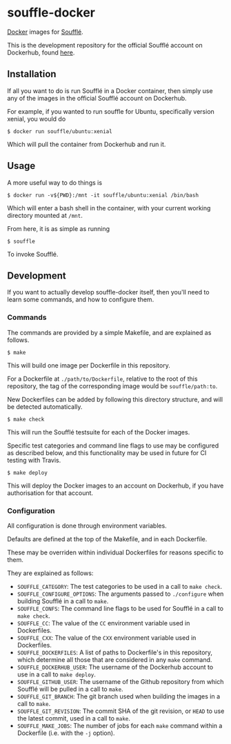 # souffle-docker

[Docker](https://www.docker.com/) images for [Soufflé](https://github.com/souffle-lang/souffle).

This is the development repository for the official Soufflé account on Dockerhub, found [here](https://hub.docker.com/r/souffle).

## Installation

If all you want to do is run Soufflé in a Docker container, then simply use any of the images in the official Soufflé account on Dockerhub.

For example, if you wanted to run souffle for Ubuntu, specifically version xenial, you would do

~~~
$ docker run souffle/ubuntu:xenial
~~~

Which will pull the container from Dockerhub and run it.

## Usage

A more useful way to do things is

~~~
$ docker run -v${PWD}:/mnt -it souffle/ubuntu:xenial /bin/bash
~~~

Which will enter a bash shell in the container, with your current working directory mounted at `/mnt`.

From here, it is as simple as running

~~~
$ souffle
~~~

To invoke Soufflé.

## Development

If you want to actually develop souffle-docker itself, then you'll need to learn some commands, and how to configure them.

### Commands

The commands are provided by a simple Makefile, and are explained as follows.

~~~
$ make
~~~

This will build one image per Dockerfile in this repository.

For a Dockerfile at `./path/to/Dockerfile`, relative to the root of this repository, the tag of the corresponding image would be `souffle/path:to`.

New Dockerfiles can be added by following this directory structure, and will be detected automatically.

~~~
$ make check
~~~

This will run the Soufflé testsuite for each of the Docker images.

Specific test categories and command line flags to use may be configured as described below, and this functionality may be used in future for CI testing with Travis.

~~~
$ make deploy
~~~

This will deploy the Docker images to an account on Dockerhub, if you have authorisation for that account.

### Configuration

All configuration is done through environment variables.

Defaults are defined at the top of the Makefile, and in each Dockerfile.

These may be overriden within individual Dockerfiles for reasons specific to them.

They are explained as follows:

- `SOUFFLE_CATEGORY`: The test categories to be used in a call to `make check`.
- `SOUFFLE_CONFIGURE_OPTIONS`: The arguments passed to `./configure` when building Soufflé in a call to `make`.
- `SOUFFLE_CONFS`: The command line flags to be used for Soufflé in a call to `make check`.
- `SOUFFLE_CC`: The value of the `CC` environment variable used in Dockerfiles.
- `SOUFFLE_CXX`: The value of the `CXX` environment variable used in Dockerfiles.
- `SOUFFLE_DOCKERFILES`: A list of paths to Dockerfile's in this repository, which determine all those that are considered in any `make` command.
- `SOUFFLE_DOCKERHUB_USER`: The username of the Dockerhub account to use in a call to `make deploy`.
- `SOUFFLE_GITHUB_USER`: The username of the Github repository from which Soufflé will be pulled in a call to `make`.
- `SOUFFLE_GIT_BRANCH`: The git branch used when building the images in a call to `make`.
- `SOUFFLE_GIT_REVISION`: The commit SHA of the git revision, or `HEAD` to use the latest commit, used in a call to `make`.
- `SOUFFLE_MAKE_JOBS`: The number of jobs for each `make` command within a Dockerfile (i.e. with the `-j` option).
